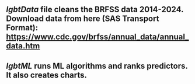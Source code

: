 ## *lgbtData* file cleans the BRFSS data 2014-2024. Download data from here (SAS Transport Format): https://www.cdc.gov/brfss/annual_data/annual_data.htm
## *lgbtML* runs ML algorithms and ranks predictors. It also creates charts.
